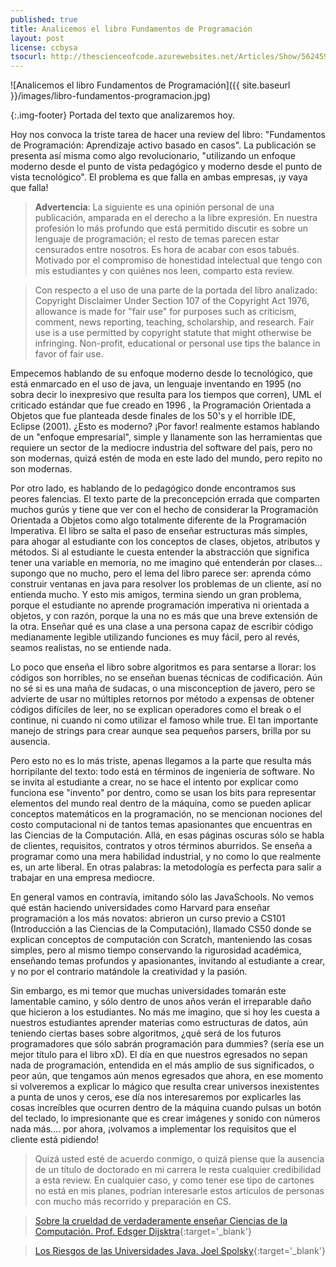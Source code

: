 ```yaml
---
published: true
title: Analicemos el libro Fundamentos de Programación
layout: post
license: ccbysa
tsocurl: http://thescienceofcode.azurewebsites.net/Articles/Show/5624590a0e6ed3e1bc99aa13
---
```

![Analicemos el libro Fundamentos de Programación]({{ site.baseurl }}/images/libro-fundamentos-programacion.jpg)

{:.img-footer}
Portada del texto que analizaremos hoy.

Hoy nos convoca la triste tarea de hacer una review del libro: "Fundamentos de Programación: Aprendizaje activo basado en casos". La publicación se presenta así misma como algo revolucionario, "utilizando un enfoque moderno desde el punto de vista pedagógico y moderno desde el punto de vista tecnológico". El problema es que falla en ambas empresas, ¡y vaya que falla!
<!--more-->

> **Advertencia**: La siguiente es una opinión personal de una publicación, amparada en el derecho a la libre expresión. En nuestra profesión lo más profundo que está permitido discutir es sobre un lenguaje de programación; el resto de temas parecen estar censurados entre nosotros. Es hora de acabar con esos tabués. Motivado por el compromiso de honestidad intelectual que tengo con mis estudiantes y con quiénes nos leen, comparto esta review. 

> Con respecto a el uso de una parte de la portada del libro analizado: Copyright Disclaimer Under Section 107 of the Copyright Act 1976, allowance is made for "fair use" for purposes such as criticism, comment, news reporting, teaching, scholarship, and research. Fair use is a use permitted by copyright statute that might otherwise be infringing. Non-profit, educational or personal use tips the balance in favor of fair use.

Empecemos hablando de su enfoque moderno desde lo tecnológico, que está enmarcado en el uso de java, un lenguaje inventando en 1995 (no sobra decir lo inexpresivo que resulta para los tiempos que corren), UML el criticado estándar que fue creado en 1996 , la Programación Orientada a Objetos que fue planteada desde finales de los 50's y el horrible IDE, Eclipse (2001). ¿Esto es moderno? ¡Por favor! realmente estamos hablando de un "enfoque empresarial", simple y llanamente son las herramientas que requiere un sector de la mediocre industria del software del país, pero no son modernas, quizá estén de moda en este lado del mundo, pero repito no son modernas. 

Por otro lado, es hablando de lo pedagógico donde encontramos sus peores falencias. El texto parte de la preconcepción errada que comparten muchos gurús y tiene que ver con el hecho de considerar la Programación Orientada a Objetos como algo totalmente diferente de la Programación Imperativa. El libro se salta el paso de enseñar estructuras más simples, para ahogar al estudiante con los conceptos de clases, objetos, atributos y métodos. Si al estudiante le cuesta entender la abstracción que significa tener una variable en memoria, no me imagino qué entenderán por clases... supongo que no mucho, pero el lema del libro parece ser: aprenda cómo construir ventanas en java para resolver los problemas de un cliente, así no entienda mucho. Y esto mis amigos, termina siendo un gran problema, porque el estudiante no aprende programación imperativa ni orientada a objetos, y con razón, porque la una no es más que una breve extensión de la otra. Enseñar qué es una clase a una persona capaz de escribir código medianamente legible utilizando funciones es muy fácil, pero al revés, seamos realistas, no se entiende nada. 

Lo poco que enseña el libro sobre algoritmos es para sentarse a llorar: los códigos son horribles, no se enseñan buenas técnicas de codificación. Aún no sé si es una maña de sudacas, o una misconception de javero, pero se advierte de usar no múltiples retornos por método a expensas de obtener códigos difíciles de leer, no se explican operadores como el break o el continue, ni cuando ni como utilizar el famoso while true. El tan importante manejo de strings para crear aunque sea pequeños parsers, brilla por su ausencia. 

Pero esto no es lo más triste, apenas llegamos a la parte que resulta más horripilante del texto: todo está en términos de ingeniería de software. No se invita al estudiante a crear, no se hace el intento por explicar como funciona ese "invento" por dentro, como se usan los bits para representar elementos del mundo real dentro de la máquina, como se pueden aplicar conceptos matemáticos en la programación, no se mencionan nociones del costo computacional ni de tantos temas apasionantes que encuentras en las Ciencias de la Computación. Allá, en esas páginas oscuras sólo se habla de clientes, requisitos, contratos y otros términos aburridos. Se enseña a programar como una mera habilidad industrial, y no como lo que realmente es, un arte liberal. En otras palabras: la metodología es perfecta para salir a trabajar en una empresa mediocre. 

En general vamos en contravía, imitando sólo las JavaSchools. No vemos qué están haciendo universidades como Harvard para enseñar programación a los más novatos: abrieron un curso previo a CS101 (Introducción a las Ciencias de la Computación), llamado CS50 donde se explican conceptos de computación con Scratch, manteniendo las cosas simples, pero al mismo tiempo conservando la rigurosidad académica, enseñando temas profundos y apasionantes, invitando al estudiante a crear, y no por el contrario matándole la creatividad y la pasión. 

Sin embargo, es mi temor que muchas universidades tomarán este lamentable camino, y sólo dentro de unos años verán el irreparable daño que hicieron a los estudiantes. No más me imagino, que si hoy les cuesta a nuestros estudiantes aprender materias como estructuras de datos, aún teniendo ciertas bases sobre algoritmos, ¿qué será de los futuros programadores que sólo sabrán programación para dummies? (sería ese un mejor título para el libro xD). El día en que nuestros egresados no sepan nada de programación, entendida en el más amplio de sus significados, o peor aún, que tengamos aún menos egresados que ahora, en ese momento si volveremos a explicar lo mágico que resulta crear universos inexistentes a punta de unos y ceros, ese día nos interesaremos por explicarles las cosas increíbles que ocurren dentro de la máquina cuando pulsas un botón del teclado, lo impresionante que es crear imágenes y sonido con números nada más.... por ahora, ¡volvamos a implementar los requisitos que el cliente está pidiendo! 

> Quizá usted esté de acuerdo conmigo, o quizá piense que la ausencia de un título de doctorado en mi carrera le resta cualquier credibilidad a esta review. En cualquier caso, y como tener ese tipo de cartones no está en mis planes, podrían interesarle estos artículos de personas con mucho más recorrido y preparación en CS. 

> [Sobre la crueldad de verdaderamente enseñar Ciencias de la Computación. Prof. Edsger Dijsktra](https://blog.smaldone.com.ar/2006/07/29/que-es-la-computacion/){:target='_blank'}

> [Los Riesgos de las Universidades Java. Joel Spolsky](https://blog.smaldone.com.ar/2010/06/01/los-riesgos-de-las-universidades-java/){:target='_blank'}
